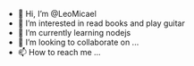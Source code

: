 - 👋 Hi, I’m @LeoMicael
- 👀 I’m interested in read books and play guitar
- 🌱 I’m currently learning nodejs 
- 💞️ I’m looking to collaborate on ...
- 📫 How to reach me ...

<!---
LeoMicael/LeoMicael is a ✨ special ✨ repository because its `README.md` (this file) appears on your GitHub profile.
You can click the Preview link to take a look at your changes.
--->
